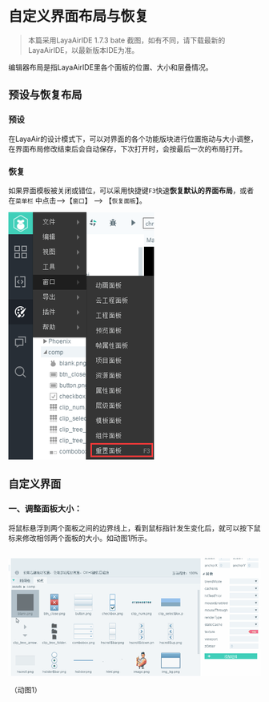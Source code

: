 # 自定义界面布局与恢复

>  本篇采用LayaAirIDE 1.7.3 bate 截图，如有不同，请下载最新的LayaAirIDE，以最新版本IDE为准。



编辑器布局是指LayaAirIDE里各个面板的位置、大小和层叠情况。 



## 预设与恢复布局

### 预设

在LayaAir的设计模式下，可以对界面的各个功能版块进行位置拖动与大小调整，在界面布局修改结束后会自动保存，下次打开时，会按最后一次的布局打开。

### 恢复

如果界面模板被关闭或错位，可以采用快捷键`F3`快速**恢复默认的界面布局**，或者在`菜单栏` 中点击-->【`窗口`】 --> 【`恢复面板`】。

![图片](img/0.png) 







## 自定义界面

### 一、调整面板大小：

​        将鼠标悬浮到两个面板之间的边界线上，看到鼠标指针发生变化后，就可以按下鼠标来修改相邻两个面板的大小。如动图1所示。

​	![图片](img/1.gif)<br/>

​	（动图1）
